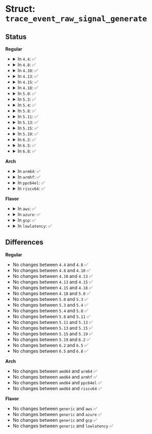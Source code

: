 # Struct: <code>trace_event_raw_signal_generate</code>

## Status
<b>Regular</b>
<ul>
<li>
<details>
<summary>In <code>4.4</code>: ✅</summary>

```c
struct trace_event_raw_signal_generate {
    struct trace_entry ent;
    int sig;
    int errno;
    int code;
    char comm[16];
    pid_t pid;
    int group;
    int result;
    char __data[0];
};
```
</details>
</li>
<li>
<details>
<summary>In <code>4.8</code>: ✅</summary>

```c
struct trace_event_raw_signal_generate {
    struct trace_entry ent;
    int sig;
    int errno;
    int code;
    char comm[16];
    pid_t pid;
    int group;
    int result;
    char __data[0];
};
```
</details>
</li>
<li>
<details>
<summary>In <code>4.10</code>: ✅</summary>

```c
struct trace_event_raw_signal_generate {
    struct trace_entry ent;
    int sig;
    int errno;
    int code;
    char comm[16];
    pid_t pid;
    int group;
    int result;
    char __data[0];
};
```
</details>
</li>
<li>
<details>
<summary>In <code>4.13</code>: ✅</summary>

```c
struct trace_event_raw_signal_generate {
    struct trace_entry ent;
    int sig;
    int errno;
    int code;
    char comm[16];
    pid_t pid;
    int group;
    int result;
    char __data[0];
};
```
</details>
</li>
<li>
<details>
<summary>In <code>4.15</code>: ✅</summary>

```c
struct trace_event_raw_signal_generate {
    struct trace_entry ent;
    int sig;
    int errno;
    int code;
    char comm[16];
    pid_t pid;
    int group;
    int result;
    char __data[0];
};
```
</details>
</li>
<li>
<details>
<summary>In <code>4.18</code>: ✅</summary>

```c
struct trace_event_raw_signal_generate {
    struct trace_entry ent;
    int sig;
    int errno;
    int code;
    char comm[16];
    pid_t pid;
    int group;
    int result;
    char __data[0];
};
```
</details>
</li>
<li>
<details>
<summary>In <code>5.0</code>: ✅</summary>

```c
struct trace_event_raw_signal_generate {
    struct trace_entry ent;
    int sig;
    int errno;
    int code;
    char comm[16];
    pid_t pid;
    int group;
    int result;
    char __data[0];
};
```
</details>
</li>
<li>
<details>
<summary>In <code>5.3</code>: ✅</summary>

```c
struct trace_event_raw_signal_generate {
    struct trace_entry ent;
    int sig;
    int errno;
    int code;
    char comm[16];
    pid_t pid;
    int group;
    int result;
    char __data[0];
};
```
</details>
</li>
<li>
<details>
<summary>In <code>5.4</code>: ✅</summary>

```c
struct trace_event_raw_signal_generate {
    struct trace_entry ent;
    int sig;
    int errno;
    int code;
    char comm[16];
    pid_t pid;
    int group;
    int result;
    char __data[0];
};
```
</details>
</li>
<li>
<details>
<summary>In <code>5.8</code>: ✅</summary>

```c
struct trace_event_raw_signal_generate {
    struct trace_entry ent;
    int sig;
    int errno;
    int code;
    char comm[16];
    pid_t pid;
    int group;
    int result;
    char __data[0];
};
```
</details>
</li>
<li>
<details>
<summary>In <code>5.11</code>: ✅</summary>

```c
struct trace_event_raw_signal_generate {
    struct trace_entry ent;
    int sig;
    int errno;
    int code;
    char comm[16];
    pid_t pid;
    int group;
    int result;
    char __data[0];
};
```
</details>
</li>
<li>
<details>
<summary>In <code>5.13</code>: ✅</summary>

```c
struct trace_event_raw_signal_generate {
    struct trace_entry ent;
    int sig;
    int errno;
    int code;
    char comm[16];
    pid_t pid;
    int group;
    int result;
    char __data[0];
};
```
</details>
</li>
<li>
<details>
<summary>In <code>5.15</code>: ✅</summary>

```c
struct trace_event_raw_signal_generate {
    struct trace_entry ent;
    int sig;
    int errno;
    int code;
    char comm[16];
    pid_t pid;
    int group;
    int result;
    char __data[0];
};
```
</details>
</li>
<li>
<details>
<summary>In <code>5.19</code>: ✅</summary>

```c
struct trace_event_raw_signal_generate {
    struct trace_entry ent;
    int sig;
    int errno;
    int code;
    char comm[16];
    pid_t pid;
    int group;
    int result;
    char __data[0];
};
```
</details>
</li>
<li>
<details>
<summary>In <code>6.2</code>: ✅</summary>

```c
struct trace_event_raw_signal_generate {
    struct trace_entry ent;
    int sig;
    int errno;
    int code;
    char comm[16];
    pid_t pid;
    int group;
    int result;
    char __data[0];
};
```
</details>
</li>
<li>
<details>
<summary>In <code>6.5</code>: ✅</summary>

```c
struct trace_event_raw_signal_generate {
    struct trace_entry ent;
    int sig;
    int errno;
    int code;
    char comm[16];
    pid_t pid;
    int group;
    int result;
    char __data[0];
};
```
</details>
</li>
<li>
<details>
<summary>In <code>6.8</code>: ✅</summary>

```c
struct trace_event_raw_signal_generate {
    struct trace_entry ent;
    int sig;
    int errno;
    int code;
    char comm[16];
    pid_t pid;
    int group;
    int result;
    char __data[0];
};
```
</details>
</li>
</ul>
<b>Arch</b>
<ul>
<li>
<details>
<summary>In <code>arm64</code>: ✅</summary>

```c
struct trace_event_raw_signal_generate {
    struct trace_entry ent;
    int sig;
    int errno;
    int code;
    char comm[16];
    pid_t pid;
    int group;
    int result;
    char __data[0];
};
```
</details>
</li>
<li>
<details>
<summary>In <code>armhf</code>: ✅</summary>

```c
struct trace_event_raw_signal_generate {
    struct trace_entry ent;
    int sig;
    int errno;
    int code;
    char comm[16];
    pid_t pid;
    int group;
    int result;
    char __data[0];
};
```
</details>
</li>
<li>
<details>
<summary>In <code>ppc64el</code>: ✅</summary>

```c
struct trace_event_raw_signal_generate {
    struct trace_entry ent;
    int sig;
    int errno;
    int code;
    char comm[16];
    pid_t pid;
    int group;
    int result;
    char __data[0];
};
```
</details>
</li>
<li>
<details>
<summary>In <code>riscv64</code>: ✅</summary>

```c
struct trace_event_raw_signal_generate {
    struct trace_entry ent;
    int sig;
    int errno;
    int code;
    char comm[16];
    pid_t pid;
    int group;
    int result;
    char __data[0];
};
```
</details>
</li>
</ul>
<b>Flavor</b>
<ul>
<li>
<details>
<summary>In <code>aws</code>: ✅</summary>

```c
struct trace_event_raw_signal_generate {
    struct trace_entry ent;
    int sig;
    int errno;
    int code;
    char comm[16];
    pid_t pid;
    int group;
    int result;
    char __data[0];
};
```
</details>
</li>
<li>
<details>
<summary>In <code>azure</code>: ✅</summary>

```c
struct trace_event_raw_signal_generate {
    struct trace_entry ent;
    int sig;
    int errno;
    int code;
    char comm[16];
    pid_t pid;
    int group;
    int result;
    char __data[0];
};
```
</details>
</li>
<li>
<details>
<summary>In <code>gcp</code>: ✅</summary>

```c
struct trace_event_raw_signal_generate {
    struct trace_entry ent;
    int sig;
    int errno;
    int code;
    char comm[16];
    pid_t pid;
    int group;
    int result;
    char __data[0];
};
```
</details>
</li>
<li>
<details>
<summary>In <code>lowlatency</code>: ✅</summary>

```c
struct trace_event_raw_signal_generate {
    struct trace_entry ent;
    int sig;
    int errno;
    int code;
    char comm[16];
    pid_t pid;
    int group;
    int result;
    char __data[0];
};
```
</details>
</li>
</ul>

## Differences
<b>Regular</b>
<ul>
<li>
No changes between <code>4.4</code> and <code>4.8</code> ✅
</li>
<li>
No changes between <code>4.8</code> and <code>4.10</code> ✅
</li>
<li>
No changes between <code>4.10</code> and <code>4.13</code> ✅
</li>
<li>
No changes between <code>4.13</code> and <code>4.15</code> ✅
</li>
<li>
No changes between <code>4.15</code> and <code>4.18</code> ✅
</li>
<li>
No changes between <code>4.18</code> and <code>5.0</code> ✅
</li>
<li>
No changes between <code>5.0</code> and <code>5.3</code> ✅
</li>
<li>
No changes between <code>5.3</code> and <code>5.4</code> ✅
</li>
<li>
No changes between <code>5.4</code> and <code>5.8</code> ✅
</li>
<li>
No changes between <code>5.8</code> and <code>5.11</code> ✅
</li>
<li>
No changes between <code>5.11</code> and <code>5.13</code> ✅
</li>
<li>
No changes between <code>5.13</code> and <code>5.15</code> ✅
</li>
<li>
No changes between <code>5.15</code> and <code>5.19</code> ✅
</li>
<li>
No changes between <code>5.19</code> and <code>6.2</code> ✅
</li>
<li>
No changes between <code>6.2</code> and <code>6.5</code> ✅
</li>
<li>
No changes between <code>6.5</code> and <code>6.8</code> ✅
</li>
</ul>
<b>Arch</b>
<ul>
<li>
No changes between <code>amd64</code> and <code>arm64</code> ✅
</li>
<li>
No changes between <code>amd64</code> and <code>armhf</code> ✅
</li>
<li>
No changes between <code>amd64</code> and <code>ppc64el</code> ✅
</li>
<li>
No changes between <code>amd64</code> and <code>riscv64</code> ✅
</li>
</ul>
<b>Flavor</b>
<ul>
<li>
No changes between <code>generic</code> and <code>aws</code> ✅
</li>
<li>
No changes between <code>generic</code> and <code>azure</code> ✅
</li>
<li>
No changes between <code>generic</code> and <code>gcp</code> ✅
</li>
<li>
No changes between <code>generic</code> and <code>lowlatency</code> ✅
</li>
</ul>
